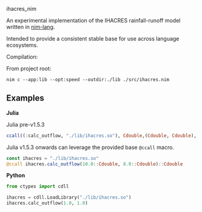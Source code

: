 ihacres_nim

An experimental implementation of the IHACRES rainfall-runoff model written in [nim-lang](https://nim-lang.org/).

Intended to provide a consistent stable base for use across language ecosystems.


Compilation:

From project root:

`nim c --app:lib --opt:speed --outdir:./lib ./src/ihacres.nim`


Examples
--------

**Julia**

Julia pre-v1.5.3

```julia
ccall((:calc_outflow, "./lib/ihacres.so"), Cdouble,(Cdouble, Cdouble), 1.0, 1.0)
```

Julia v1.5.3 onwards can leverage the provided base `@ccall` macro.

```julia
const ihacres = "./lib/ihacres.so"
@ccall ihacres.calc_outflow(10.0::Cdouble, 8.0::Cdouble)::Cdouble
```


**Python**

```python
from ctypes import cdll

ihacres = cdll.LoadLibrary("./lib/ihacres.so")
ihacres.calc_outflow(1.0, 1.0)
```
